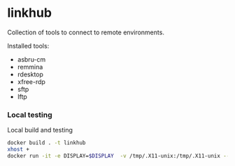 # linkhub

Collection of tools to connect to remote environments.

Installed tools:
* asbru-cm
* remmina
* rdesktop
* xfree-rdp
* sftp
* lftp

### Local testing

Local build and testing

```bash
docker build . -t linkhub
xhost +
docker run -it -e DISPLAY=$DISPLAY  -v /tmp/.X11-unix:/tmp/.X11-unix --rm linkhub bash
```